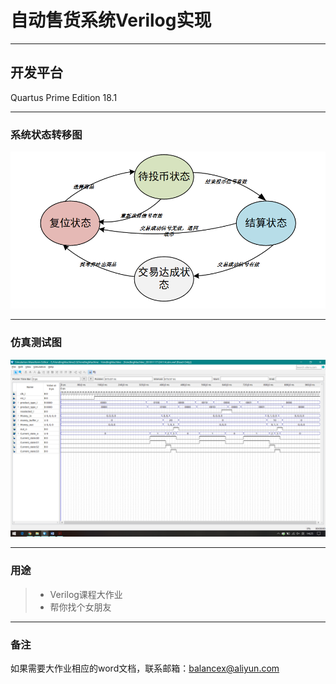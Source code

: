 # 自动售货系统Verilog实现

------

## 开发平台

Quartus Prime Edition 18.1

---
### 系统状态转移图

![state-figure](state_figure.PNG)

---
### 仿真测试图

![simulation_test](sys_sim_1.png)

---

### 用途

>* Verilog课程大作业
>* 帮你找个女朋友

---

### 备注

如果需要大作业相应的word文档，联系邮箱：balancex@aliyun.com